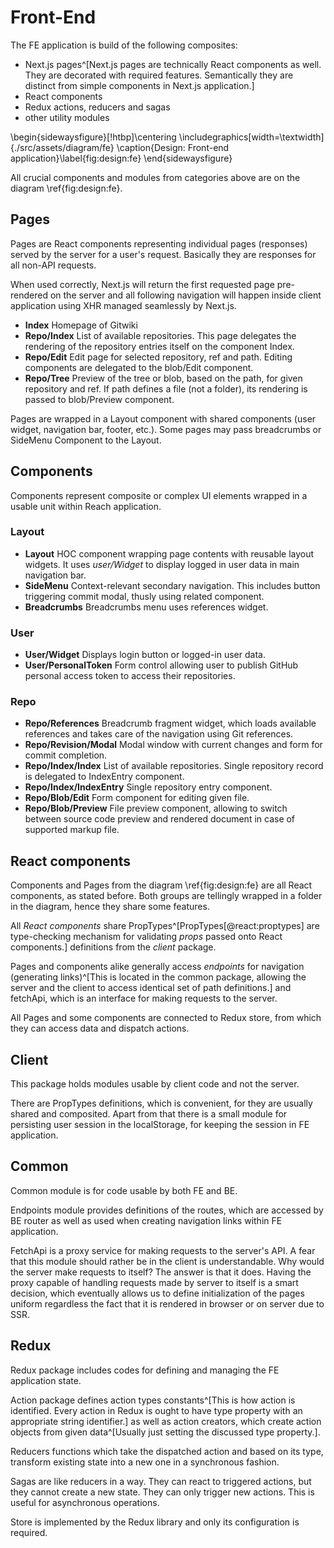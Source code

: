 # Front-End

The FE application is build of the following composites:
 
 - Next.js pages^[Next.js pages are technically React components as well. They are decorated with required features. Semantically they are distinct from simple components in Next.js application.]
 - React components
 - Redux actions, reducers and sagas
 - other utility modules

\begin{sidewaysfigure}[!htbp]\centering
	\includegraphics[width=\textwidth]{./src/assets/diagram/fe}
	\caption{Design: Front-end application}\label{fig:design:fe}
\end{sidewaysfigure}

All crucial components and modules from categories above are on the diagram \ref{fig:design:fe}.

## Pages

Pages are React components representing individual pages (responses) served by the server for a user's request.
Basically they are responses for all non-API requests.

When used correctly, Next.js will return the first requested page pre-rendered on the server and all following navigation will happen inside client application using XHR managed seamlessly by Next.js.

 - **Index** Homepage of Gitwiki
 - **Repo/Index** List of available repositories. This page delegates the rendering of the repository entries itself on the component Index.
 - **Repo/Edit** Edit page for selected repository, ref and path. Editing components are delegated to the blob/Edit component.
 - **Repo/Tree** Preview of the tree or blob, based on the path, for given repository and ref. If path defines a file (not a folder), its rendering is passed to blob/Preview component.

Pages are wrapped in a Layout component with shared components (user widget, navigation bar, footer, etc.).
Some pages may pass breadcrumbs or SideMenu Component to the Layout.


## Components

Components represent composite or complex UI elements wrapped in a usable unit within Reach application.

### Layout
- **Layout** HOC component wrapping page contents with reusable layout widgets. It uses *user/Widget* to display logged in user data in main navigation bar.
- **SideMenu** Context-relevant secondary navigation. This includes button triggering commit modal, thusly using related component.
- **Breadcrumbs** Breadcrumbs menu uses references widget.

### User 

- **User/Widget** Displays login button or logged-in user data.
- **User/PersonalToken** Form control allowing user to publish GitHub personal access token to access their repositories.

### Repo

- **Repo/References** Breadcrumb fragment widget, which loads available references and takes care of the navigation using Git references.
- **Repo/Revision/Modal** Modal window with current changes and form for commit completion.
- **Repo/Index/Index** List of available repositories. Single repository record is delegated to IndexEntry component.
- **Repo/Index/IndexEntry** Single repository entry component.
- **Repo/Blob/Edit** Form component for editing given file.
- **Repo/Blob/Preview** File preview component, allowing to switch between source code preview and rendered document in case of supported markup file.

## React components

Components and Pages from the diagram \ref{fig:design:fe} are all React components, as stated before.
Both groups are tellingly wrapped in a folder in the diagram, hence they share some features.

All _React components_ share PropTypes^[PropTypes[@react:proptypes] are type-checking mechanism for validating _props_ passed onto React components.] definitions from the _client_ package.

Pages and components alike generally access _endpoints_ for navigation (generating links)^[This is located in the common package, allowing the server and the client to access identical set of path definitions.] and fetchApi, which is an interface for making requests to the server.

All Pages and some components are connected to Redux store, from which they can access data and dispatch actions.

## Client

This package holds modules usable by client code and not the server.

There are PropTypes definitions, which is convenient, for they are usually shared and composited.
Apart from that there is a small module for persisting user session in the localStorage, for keeping the session in FE application.

## Common

Common module is for code usable by both FE and BE.

Endpoints module provides definitions of the routes, which are accessed by BE router as well as used when creating navigation links within FE application.

FetchApi is a proxy service for making requests to the server's API.
A fear that this module should rather be in the client is understandable.
Why would the server make requests to itself?
The answer is that it does.
Having the proxy capable of handling requests made by server to itself is a smart decision, which eventually allows us to define initialization of the pages uniform regardless the fact that it is rendered in browser or on server due to SSR.

## Redux

Redux package includes codes for defining and managing the FE application state.

Action package defines action types constants^[This is how action is identified. Every action in Redux is ought to have type property with an appropriate string identifier.] as well as action creators, which create action objects from given data^[Usually just setting the discussed type property.].

Reducers functions which take the dispatched action and based on its type, transform existing state into a new one in a synchronous fashion.

Sagas are like reducers in a way.
They can react to triggered actions, but they cannot create a new state.
They can only trigger new actions.
This is useful for asynchronous operations.

Store is implemented by the Redux library and only its configuration is required.